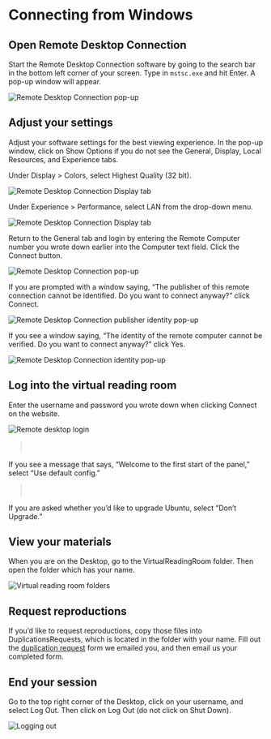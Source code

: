 # Connecting from Windows

## Open Remote Desktop Connection

Start the Remote Desktop Connection software by going to the search bar in the bottom left corner of your screen. Type in `mstsc.exe` and hit Enter. A pop-up window will appear.

<div class="img-small"></div>

![Remote Desktop Connection pop-up](../img/remote_desktop_connection.jpg)

## Adjust your settings

Adjust your software settings for the best viewing experience. In the pop-up window, click on Show Options if you do not see the General, Display, Local Resources, and Experience tabs. 

Under Display > Colors, select Highest Quality (32 bit).

<div class="img-small"></div>

![Remote Desktop Connection Display tab](../img/remote_desktop_connection_display.jpg)

Under Experience > Performance, select LAN from the drop-down menu.

<div class="img-small"></div>

![Remote Desktop Connection Display tab](../img/remote_desktop_connection_experience.jpg)

Return to the General tab and login by entering the Remote Computer number you wrote down earlier into the Computer text field. Click the Connect button.

<div class="img-small"></div>

![Remote Desktop Connection pop-up](../img/remote_desktop_connection_IP.jpg)

If you are prompted with a window saying, “The publisher of this remote connection cannot be identified. Do you want to connect anyway?” click Connect.

<div class="img-small"></div>

![Remote Desktop Connection publisher identity pop-up](../img/publisher-identity.JPG)

If you see a window saying, “The identity of the remote computer cannot be verified. Do you want to connect anyway?” click Yes.

<div class="img-small"></div>

![Remote Desktop Connection identity pop-up](../img/remote-computer-identity.jpg)

## Log into the virtual reading room

Enter the username and password you wrote down when clicking Connect on the website.

![Remote desktop login](../img/remote-desktop-login.jpg)

> <svg width="24" height="24" fill="none" viewBox="0 0 24 24">
  <path stroke="#c00" stroke-linecap="round" stroke-linejoin="round" stroke-width="2" d="M12 13V15"></path>
  <circle cx="12" cy="9" r="1" fill="#c00"></circle>
  <circle cx="12" cy="12" r="7.25" stroke="#c00" stroke-linecap="round" stroke-linejoin="round" stroke-width="1.5"></circle>
</svg> If you see a message that says, “Welcome to the first start of the panel,” select “Use default config.”

> <svg width="24" height="24" fill="none" viewBox="0 0 24 24">
  <path stroke="#c00" stroke-linecap="round" stroke-linejoin="round" stroke-width="2" d="M12 13V15"></path>
  <circle cx="12" cy="9" r="1" fill="#c00"></circle>
  <circle cx="12" cy="12" r="7.25" stroke="#c00" stroke-linecap="round" stroke-linejoin="round" stroke-width="1.5"></circle>
</svg> If you are asked whether you’d like to upgrade Ubuntu, select “Don’t Upgrade.”

## View your materials

When you are on the Desktop, go to the VirtualReadingRoom folder. Then open the folder which has your name.

![Virtual reading room folders](../img/researcher-folders.jpg)

## Request reproductions

If you’d like to request reproductions, copy those files into DuplicationsRequests, which is located in the folder with your name. Fill out the [duplication request](https://www.lib.ncsu.edu/sites/default/files/files/images/REPRODUCTION%20REQUEST%20FORM%20FOR%20SCRC.pdf) form we emailed you, and then email us your completed form.

## End your session

Go to the top right corner of the Desktop, click on your username, and select Log Out. Then click on Log Out (do not click on Shut Down).

![Logging out](../img/logout.JPG)
